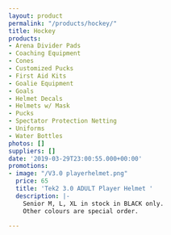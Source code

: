 ```yaml
---
layout: product
permalink: "/products/hockey/"
title: Hockey
products:
- Arena Divider Pads
- Coaching Equipment
- Cones
- Customized Pucks
- First Aid Kits
- Goalie Equipment
- Goals
- Helmet Decals
- Helmets w/ Mask
- Pucks
- Spectator Protection Netting
- Uniforms
- Water Bottles
photos: []
suppliers: []
date: '2019-03-29T23:00:55.000+00:00'
promotions:
- image: "/V3.0 playerhelmet.png"
  price: 65
  title: 'Tek2 3.0 ADULT Player Helmet '
  description: |-
    Senior M, L, XL in stock in BLACK only.
    Other colours are special order.

---
```

